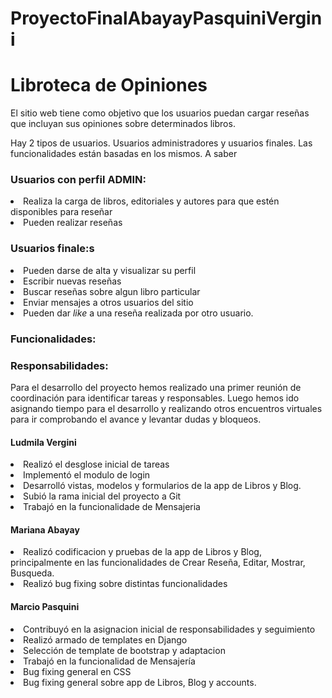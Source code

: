 # ProyectoFinalAbayayPasquiniVergini

<h1>Libroteca de Opiniones</h1>

El sitio web tiene como objetivo que los usuarios puedan cargar reseñas que incluyan sus opiniones sobre determinados libros.

Hay 2 tipos de usuarios. Usuarios administradores y usuarios finales. Las funcionalidades están basadas en los mismos. A saber

<h3>Usuarios con perfil ADMIN:</h3>

  <li>Realiza la carga de libros, editoriales y autores para que estén disponibles para reseñar</li>
  <li>Pueden realizar reseñas</li>
 
<h3> Usuarios finale:s</h3>
<li>Pueden darse de alta y visualizar su perfil</li>
<li>Escribir nuevas reseñas</li>
<li>Buscar reseñas sobre algun libro particular</li>
<li>Enviar mensajes a otros usuarios del sitio</li>
<li>Pueden dar <i>like</i> a una reseña realizada por otro usuario.
  
  <h3>Funcionalidades:</h3>
  
  <h3>Responsabilidades:</h3>
 <p>Para el desarrollo del proyecto hemos realizado una primer reunión de coordinación para identificar tareas y responsables. Luego hemos ido asignando tiempo para el desarrollo y realizando otros encuentros virtuales para ir comprobando el avance y levantar dudas y bloqueos.</p>
  <h4>Ludmila Vergini</h4>
  <li>Realizó el desglose inicial de tareas</li>
  <li>Implementó el modulo de login</i>
  <li>Desarrolló vistas, modelos y formularios de la app de Libros y Blog.</li>
  <li>Subió la rama inicial del proyecto a Git</li>
  <li>Trabajó en la funcionalidade de Mensajeria</li>
  
  <h4>Mariana Abayay</h4>
  <li>Realizó codificacion y pruebas de la app de Libros y Blog, principalmente en las funcionalidades de Crear Reseña, Editar, Mostrar, Busqueda.</li>
  <li>Realizó bug fixing sobre distintas funcionalidades</li>
  
  <h4>Marcio Pasquini</h4>
  <li>Contribuyó en la asignacion inicial de responsabilidades y seguimiento</li>
  <li>Realizó armado de templates en Django</li>
  <li>Selección de template de bootstrap y adaptacion</li>
  <li>Trabajó en la funcionalidad de Mensajería</li>
  <li>Bug fixing general en CSS</li>
  <li>Bug fixing general sobre app de Libros, Blog y accounts.</li>
